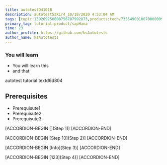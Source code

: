 ```yaml
---
title: autotestD4101B
description: autotest53X1r4_10/18/2020 4:53:04 AM
tags: [topic:139269250608756787992873,products:tech/73554900100700000996,tutorial:experience/advanced]
primary_tag: tutorial:product/sapHana
time: 23
author_profile: https://github.com/ksAutotests
author_name: ksAutotests
---
```

### You will learn
- You will learn this
- and that

autotest tutorial textd6d804

## Prerequisites
- Prerequisute1
- Prerequisute2
- Prerequisute3

[ACCORDION-BEGIN [](Step 1)]
[ACCORDION-END]

[ACCORDION-BEGIN [Step 10](Step 2)]
[ACCORDION-END]

[ACCORDION-BEGIN [Info](Step 3)]
[ACCORDION-END]

[ACCORDION-BEGIN [123](Step 4)]
[ACCORDION-END]


